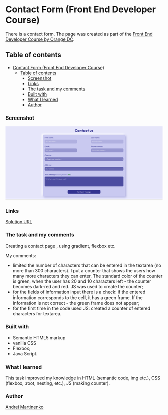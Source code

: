 # Contact Form (Front End Developer Course)

There is a contact form. The page was created as part of the [Front End Developer Course by Orange DC](https://digitalcenter.orange.md/).

## Table of contents

- [Contact Form (Front End Developer Course)](#contact-form-front-end-developer-course)
  - [Table of contents](#table-of-contents)
    - [Screenshot](#screenshot)
    - [Links](#links)
    - [The task and my comments](#the-task-and-my-comments)
    - [Built with](#built-with)
    - [What I learned](#what-i-learned)
    - [Author](#author)

### Screenshot

![](./images/screenshot.png)

### Links

[Solution URL](https://axinitm.github.io/ODC-Contact-form/)

### The task and my comments

Creating a contact page , using gradient, flexbox etc.

My comments:
- limited the number of characters that can be entered in the textarea (no more than 300 characters). I put a counter that shows the users how many more characters they can enter. The standard color of the counter is green, when the user has 20 and 10 characters left - the counter becomes dark-red and red. JS was used to create the counter;
- for the fields of information input there is a check: if the entered information corresponds to the cell, it has a green frame. If the information is not correct - the green frame does not appear;
- for the first time in the code used JS: created a counter of entered characters for textarea.

### Built with

- Semantic HTML5 markup
- vanilla CSS
- Flexbox;
- Java Script.

### What I learned

This task improved my knowledge in HTML (semantic code, img etc.), CSS (flexbox, :root, nesting,  etc.), JS (making counter).

### Author

[Andrei Martinenko](https://github.com/AxinitM)
